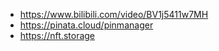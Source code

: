 - <https://www.bilibili.com/video/BV1j5411w7MH>
- <https://pinata.cloud/pinmanager>
- <https://nft.storage>

